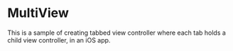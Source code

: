 # MultiView

This is a sample of creating tabbed view controller where each tab holds a child view controller, in an iOS app.
